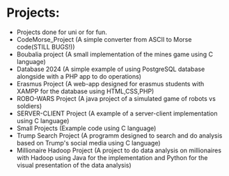 # Projects:
- Projects done for uni or for fun.
- CodeMorse_Project (A simple converter from ASCII to Morse code(STILL BUGS!))
- Boubalia project (A small implementation of the mines game using C language)
- Database 2024 (A simple example of using PostgreSQL database alongside with a PHP app to do operations)
- Erasmus Project (A web-app designed for erasmus students with XAMPP for the database using HTML,CSS,PHP)
- ROBO-WARS Project (A java project of a simulated game of robots vs soldiers)
- SERVER-CLIENT Project (A example of a server-client implementation using C language)
- Small Projects (Example code using C language)
- Trump Search Project (A programm designed to search and do analysis based on Trump's social media using C language)
- Millionaire Hadoop Project (A project to do data analysis on millionaires with Hadoop using Java for the implementation and Python for the visual presentation of the data analysis)
